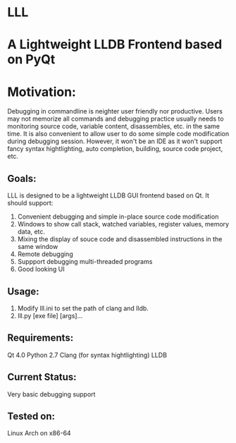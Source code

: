 LLL
===

# A Lightweight LLDB Frontend based on PyQt

# Motivation:
Debugging in commandline is neighter user friendly nor productive. Users may not memorize all commands and debugging practice usually needs to monitoring source code, variable content, disassembles, etc. in the same time. It is also convenient to allow user to do some simple code modification during debugging session. However, it won't be an IDE as it won't support fancy syntax hightlighting, auto completion, building, source code project, etc.

## Goals:
LLL is designed to be a lightweight LLDB GUI frontend based on Qt. It should support:
1) Convenient debugging and simple in-place source code modification
2) Windows to show call stack, watched variables, register values, memory data, etc.
3) Mixing the display of souce code and disassembled instructions in the same window
4) Remote debugging
5) Suppport debugging multi-threaded programs
6) Good looking UI

## Usage:
1) Modify lll.ini to set the path of clang and lldb.
2) lll.py [exe file] [args]...

## Requirements:
Qt 4.0
Python 2.7
Clang (for syntax hightlighting)
LLDB

## Current Status:
Very basic debugging support

## Tested on:
Linux Arch on x86-64
